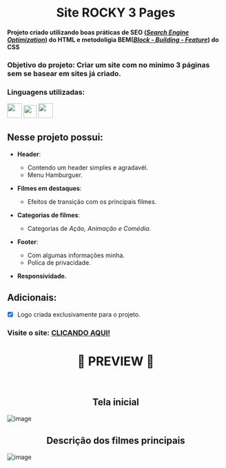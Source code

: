 <h1 align="center"> Site ROCKY 3 Pages</h1>


#### Projeto criado utilizando boas práticas de SEO (_[Search Engine Optimization](https://rockcontent.com/br/blog/o-que-e-seo/#:~:text=SEO%20significa%20Search%20Engine%20Optimization,para%20um%20site%20ou%20blog.)_) do HTML e metodoligia **BEM(_[Block - Building - Feature](https://css-tricks.com/bem-101/_)_) do CSS**

### Objetivo do projeto: Criar um site com no minimo 3 páginas sem se basear em sites já criado.

### Linguagens utilizadas:

<p> 
  <img src="https://upload.wikimedia.org/wikipedia/commons/6/6a/JavaScript-logo.png" width="34px"> <img   src="https://logodownload.org/wp-content/uploads/2016/10/html5-logo-8.png" width="30px"> <img   src="https://cdn4.iconfinder.com/data/icons/social-media-logos-6/512/121-css3-512.png" width="34px">
</p>


## Nesse projeto possui: 
 - **Header**:
    - Contendo um header simples e agradavél.
    - Menu Hamburguer.
    
 - **Filmes em destaques**:
    - Efeitos de transição com os principais filmes.
    
 - **Categorias de filmes**:
    - Categorias de _Ação, Animação e Comédia_.
    
 - **Footer**:
     - Com algumas informações minha.
     - Polica de privacidade. 
   
  - **Responsividade.**

## Adicionais: 
  - [x] Logo criada exclusivamente para o projeto.

### Visite o site: [CLICANDO AQUI!](https://project-rocky.netlify.app/)

<h1 align='center'>📌 PREVIEW 📌</h1> </br>

<h2 align='center'>Tela inicial</h2>

![image](https://user-images.githubusercontent.com/69824782/112750564-b558cd80-8f9f-11eb-830c-94f7c3ad355a.png)

<h2 align='center'>Descrição dos filmes principais</h2>

![image](https://user-images.githubusercontent.com/69824782/112750547-99552c00-8f9f-11eb-8a46-95aa02189482.png)



